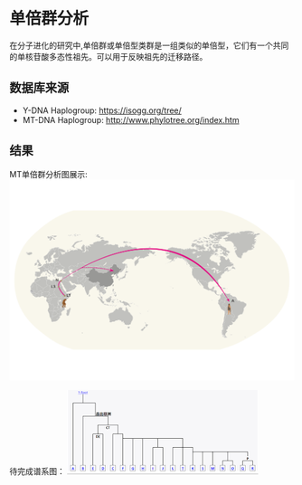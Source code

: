 # 单倍群分析

在分子进化的研究中,单倍群或单倍型类群是一组类似的单倍型，它们有一个共同的单核苷酸多态性祖先。可以用于反映祖先的迁移路径。

## 数据库来源
- Y-DNA Haplogroup: https://isogg.org/tree/
- MT-DNA Haplogroup: http://www.phylotree.org/index.htm


## 结果
MT单倍群分析图展示:
![](/assets/haplogroup-mt.png)

待完成谱系图：
![](/assets/haplogroup.png)



